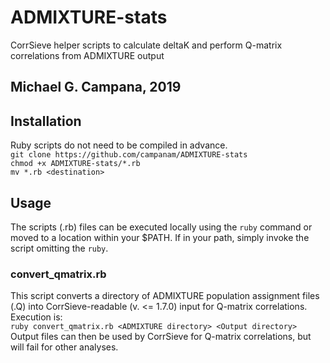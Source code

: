 # ADMIXTURE-stats
CorrSieve helper scripts to calculate deltaK and perform Q-matrix correlations from ADMIXTURE output

## Michael G. Campana, 2019  

## Installation  
Ruby scripts do not need to be compiled in advance.  
`git clone https://github.com/campanam/ADMIXTURE-stats`  
`chmod +x ADMIXTURE-stats/*.rb`  
`mv *.rb <destination>`  

## Usage
The scripts (.rb) files can be executed locally using the `ruby` command or moved to a location within your $PATH. If in your path, simply invoke the script omitting the `ruby`.    

### convert_qmatrix.rb
This script converts a directory of ADMIXTURE population assignment files (.Q) into CorrSieve-readable (v. <= 1.7.0) input for Q-matrix correlations. Execution is:  
`ruby convert_qmatrix.rb <ADMIXTURE directory> <Output directory>`  
Output files can then be used by CorrSieve for Q-matrix correlations, but will fail for other analyses.  

